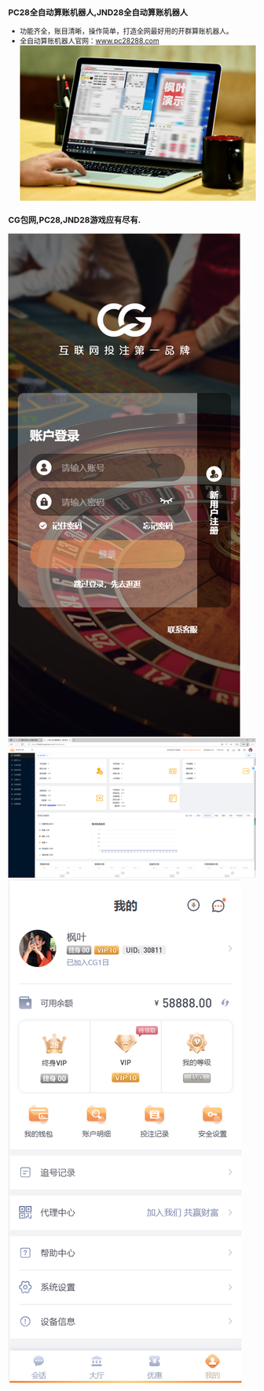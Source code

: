### PC28全自动算账机器人,JND28全自动算账机器人
- 功能齐全，账目清晰，操作简单，打造全网最好用的开群算账机器人。
- 全自动算账机器人官网：www.pc28288.com
![Awesome Gatsby](img/26.jpg 'Awesome Gatsby')


### CG包网,PC28,JND28游戏应有尽有.
![演示图片](img/H5前台.png '演示图片')
![演示图片](img/后台1.png '演示图片')
![演示图片](img/我的1.png '演示图片')
